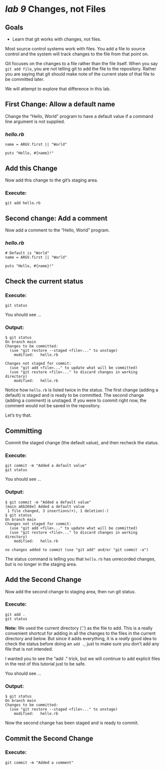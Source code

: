 # *lab 9* Changes, not Files

## Goals

- Learn that git works with changes, not files.

Most source control systems work with files. You add a file to source
control and the system will track changes to the file from that point
on.

Git focuses on the changes to a file rather than the file itself. When
you say `git add file`, you are not telling git to add the file to the
repository. Rather you are saying that git should make note of the
current state of that file to be committed later.

We will attempt to explore that difference in this lab.

## First Change: Allow a default name

Change the “Hello, World” program to have a default value if a command
line argument is not supplied.

### *hello.rb*

``` file
name = ARGV.first || "World"

puts "Hello, #{name}!"
```

## Add this Change

Now add this change to the git’s staging area.

### **Execute:**

``` instructions
git add hello.rb
```

## Second change: Add a comment

Now add a comment to the “Hello, World” program.

### *hello.rb*

``` file
# Default is "World"
name = ARGV.first || "World"

puts "Hello, #{name}!"
```

## Check the current status

### **Execute:**

``` instructions
git status
```

You should see …

### **Output:**

``` sample
$ git status
On branch main
Changes to be committed:
  (use "git restore --staged <file>..." to unstage)
    modified:   hello.rb

Changes not staged for commit:
  (use "git add <file>..." to update what will be committed)
  (use "git restore <file>..." to discard changes in working directory)
    modified:   hello.rb
```

Notice how `hello.rb` is listed twice in the status. The first change
(adding a default) is staged and is ready to be committed. The second
change (adding a comment) is unstaged. If you were to commit right now,
the comment would not be saved in the repository.

Let’s try that.

## Committing

Commit the staged change (the default value), and then recheck the
status.

### **Execute:**

``` instructions
git commit -m "Added a default value"
git status
```

You should see …

### **Output:**

``` sample
$ git commit -m "Added a default value"
[main a6b268e] Added a default value
 1 file changed, 3 insertions(+), 1 deletion(-)
$ git status
On branch main
Changes not staged for commit:
  (use "git add <file>..." to update what will be committed)
  (use "git restore <file>..." to discard changes in working directory)
    modified:   hello.rb

no changes added to commit (use "git add" and/or "git commit -a")
```

The status command is telling you that `hello.rb` has unrecorded
changes, but is no longer in the staging area.

## Add the Second Change

Now add the second change to staging area, then run git status.

### **Execute:**

``` instructions
git add .
git status
```

**Note:** We used the current directory (‘.’) as the file to add. This
is a really convenient shortcut for adding in all the changes to the
files in the current directory and below. But since it adds everything,
it is a *really* good idea to check the status before doing an `add .`,
just to make sure you don’t add any file that is not intended.

I wanted you to see the “add .” trick, but we will continue to add
explicit files in the rest of this tutorial just to be safe.

You should see …

### **Output:**

``` sample
$ git status
On branch main
Changes to be committed:
  (use "git restore --staged <file>..." to unstage)
    modified:   hello.rb
```

Now the second change has been staged and is ready to commit.

## Commit the Second Change

### **Execute:**

``` instructions
git commit -m "Added a comment"
```
